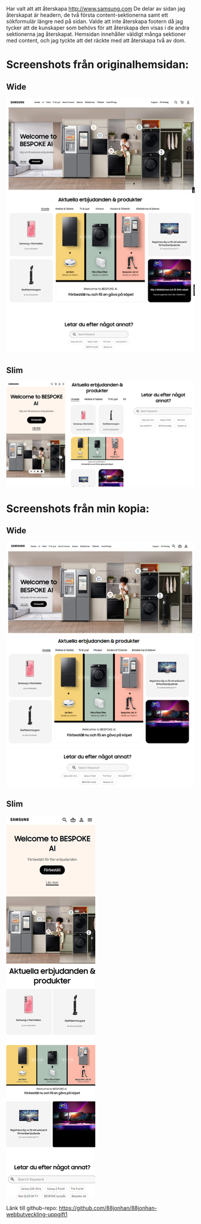 Har valt att att återskapa http://www.samsung.com
De delar av sidan jag återskapat är headern, de två första content-sektionerna samt ett sökformulär längre ned på sidan. Valde att inte återskapa footern då jag tycker att de kunskaper som behövs för att återskapa den visas i de andra sektionerna jag återskapat. Hemsidan innehåller väldigt många sektioner med content, och jag tyckte att det räckte med att återskapa två av dom.

# Screenshots från originalhemsidan:
## Wide
![alt text](./screenshots/samsung_wide_1.PNG)
![alt text](./screenshots/samsung_wide_2.PNG)
![alt text](./screenshots/samsung_wide_3.PNG)

## Slim
![alt text](./screenshots/samsung_slim.PNG)

# Screenshots från min kopia:
## Wide
![alt text](./screenshots/min_kopia_wide1.png)
![alt text](./screenshots/min_kopia_wide2.png)
![alt text](./screenshots/min_kopia_wide3.png)

## Slim
![alt text](./screenshots/min_kopia_slim.PNG)

Länk till github-repo: https://github.com/88jonhan/88jonhan-webbutveckling-uppgift1
